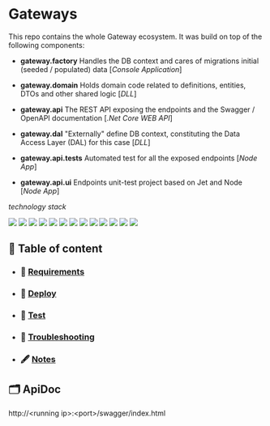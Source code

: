 Gateways
===

This repo contains the whole Gateway ecosystem. It was build on top of the following components:

- **gateway.factory** Handles the DB context and cares of migrations initial (seeded / populated) data  [_Console Application_]

- **gateway.domain** Holds domain code related to definitions, entities, DTOs and other shared logic [_DLL_]

- **gateway.api** The REST API exposing the endpoints and the Swagger / OpenAPI documentation [_.Net Core WEB API_]
  
- **gateway.dal** "Externally" define DB context, constituting the Data Access Layer (DAL) for this case  [_DLL_]

- **gateway.api.tests** Automated test for all the exposed endpoints [_Node App_]
  
- **gateway.api.ui** Endpoints unit-test project based on Jet and Node [_Node App_]


_technology stack_

![](https://img.shields.io/badge/DataBase-MongoDb-blueviolet?style=flat&logo=MongoDB&logoColor=47A248)
![](https://img.shields.io/badge/DataBase-Postgres-blueviolet?style=flat&logo=PostgreSQL&logoColor=4169E1)
![](https://img.shields.io/badge/DataBase-Redis-blueviolet?style=flat&logo=Redis&logoColor=4169E1)
![](https://img.shields.io/badge/Tech-.NetCore3.1-informational?style=flat&logo=.NET&logoColor=512BD4)
![](https://img.shields.io/badge/Tech-Json-informational?style=flat&logo=JSON&logoColor=000000)
![](https://img.shields.io/badge/Tech-Bearer-informational?style=flat&logo=JSONWebTokens&logoColor=000000)
![](https://img.shields.io/badge/Tech-C%23-informational?style=flat&logo=CSharp&logoColor=239120)
![](https://img.shields.io/badge/Tech-PLpgSQL-informational?style=flat&logo=PostgreSQL&logoColor=4169E1)
![](https://img.shields.io/badge/Tech-Jest-informational?style=flat&logo=Jest&logoColor=C21325)
![](https://img.shields.io/badge/build-passing-brightgreen?style=flat)
![](https://img.shields.io/badge/release-v0.0.0-inactive?style=flat)
![](https://img.shields.io/badge/coverage-0%25-critical?style=flat)
![](https://img.shields.io/badge/reposize-0MB-inactive?style=flat)

## 📑 Table of content

- ### 📜 [Requirements]
- ### 🚀 [Deploy]
- ### 🧪 [Test]
- ### 🚩 [Troubleshooting]
- ### 🖋 [Notes]

## 🗂 ApiDoc

http://\<running ip\>:\<port\>/swagger/index.html

[Requirements]: doc/requirements.md
[Deploy]: doc/deployment.md
[Test]: doc/testenv.md
[Troubleshooting]: doc/troubleshooting.md
[Notes]: doc/notes.md



